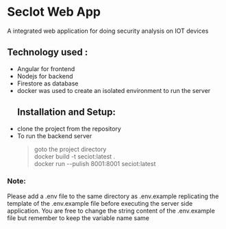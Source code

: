 # SecIot Web App

A integrated web application for doing security analysis on IOT devices

## Technology used :

- Angular for frontend
- Nodejs for backend
- Firestore as database
- docker was used to create an isolated environment to run the server
  ## Installation and Setup:
- clone the project from the repository
- To run the backend server
  > goto the project directory \
  > docker build -t seciot:latest . \
  > docker run --pulish 8001:8001 seciot:latest

### Note:

Please add a .env file to the same directory as .env.example replicating the template of the .env.example file before executing the server side application. You are free to change the string content of the .env.example file but remember to keep the variable name same
